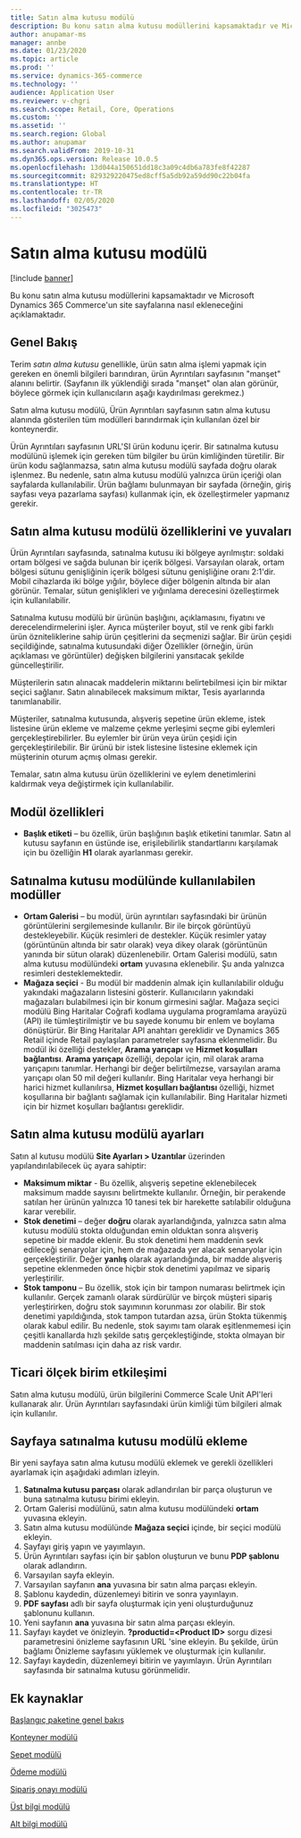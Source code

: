 ```yaml
---
title: Satın alma kutusu modülü
description: Bu konu satın alma kutusu modüllerini kapsamaktadır ve Microsoft Dynamics 365 Commerce'un site sayfalarına nasıl ekleneceğini açıklamaktadır.
author: anupamar-ms
manager: annbe
ms.date: 01/23/2020
ms.topic: article
ms.prod: ''
ms.service: dynamics-365-commerce
ms.technology: ''
audience: Application User
ms.reviewer: v-chgri
ms.search.scope: Retail, Core, Operations
ms.custom: ''
ms.assetid: ''
ms.search.region: Global
ms.author: anupamar
ms.search.validFrom: 2019-10-31
ms.dyn365.ops.version: Release 10.0.5
ms.openlocfilehash: 13d044a150651dd18c3a09c4db6a783fe8f42287
ms.sourcegitcommit: 829329220475ed8cff5a5db92a59dd90c22b04fa
ms.translationtype: HT
ms.contentlocale: tr-TR
ms.lasthandoff: 02/05/2020
ms.locfileid: "3025473"
---
```

# <a name="buy-box-module"></a>Satın alma kutusu modülü


[!include [banner](includes/banner.md)]

Bu konu satın alma kutusu modüllerini kapsamaktadır ve Microsoft Dynamics 365 Commerce'un site sayfalarına nasıl ekleneceğini açıklamaktadır.

## <a name="overview"></a>Genel Bakış

Terim *satın alma kutusu* genellikle, ürün satın alma işlemi yapmak için gereken en önemli bilgileri barındıran, ürün Ayrıntıları sayfasının "manşet" alanını belirtir. (Sayfanın ilk yüklendiği sırada "manşet" olan alan görünür, böylece görmek için kullanıcıların aşağı kaydırılması gerekmez.)

Satın alma kutusu modülü, Ürün Ayrıntıları sayfasının satın alma kutusu alanında gösterilen tüm modülleri barındırmak için kullanılan özel bir konteynerdir.

Ürün Ayrıntıları sayfasının URL'SI ürün kodunu içerir. Bir satınalma kutusu modülünü işlemek için gereken tüm bilgiler bu ürün kimliğinden türetilir. Bir ürün kodu sağlanmazsa, satın alma kutusu modülü sayfada doğru olarak işlenmez. Bu nedenle, satın alma kutusu modülü yalnızca ürün içeriği olan sayfalarda kullanılabilir. Ürün bağlamı bulunmayan bir sayfada (örneğin, giriş sayfası veya pazarlama sayfası) kullanmak için, ek özelleştirmeler yapmanız gerekir.

## <a name="buy-box-module-properties-and-slots"></a>Satın alma kutusu modülü özelliklerini ve yuvaları 

Ürün Ayrıntıları sayfasında, satınalma kutusu iki bölgeye ayrılmıştır: soldaki ortam bölgesi ve sağda bulunan bir içerik bölgesi. Varsayılan olarak, ortam bölgesi sütunu genişliğinin içerik bölgesi sütunu genişliğine oranı 2:1'dir. Mobil cihazlarda iki bölge yığılır, böylece diğer bölgenin altında bir alan görünür. Temalar, sütun genişlikleri ve yığınlama derecesini özelleştirmek için kullanılabilir.

Satınalma kutusu modülü bir ürünün başlığını, açıklamasını, fiyatını ve derecelendirmelerini işler. Ayrıca müşteriler boyut, stil ve renk gibi farklı ürün özniteliklerine sahip ürün çeşitlerini da seçmenizi sağlar. Bir ürün çeşidi seçildiğinde, satınalma kutusundaki diğer Özellikler (örneğin, ürün açıklaması ve görüntüler) değişken bilgilerini yansıtacak şekilde güncelleştirilir. 

Müşterilerin satın alınacak maddelerin miktarını belirtebilmesi için bir miktar seçici sağlanır. Satın alınabilecek maksimum miktar, Tesis ayarlarında tanımlanabilir.
 
Müşteriler, satınalma kutusunda, alışveriş sepetine ürün ekleme, istek listesine ürün ekleme ve malzeme çekme yerleşimi seçme gibi eylemleri gerçekleştirebilirler. Bu eylemler bir ürün veya ürün çeşidi için gerçekleştirilebilir. Bir ürünü bir istek listesine listesine eklemek için müşterinin oturum açmış olması gerekir.

Temalar, satın alma kutusu ürün özelliklerini ve eylem denetimlerini kaldırmak veya değiştirmek için kullanılabilir. 

## <a name="module-properties"></a>Modül özellikleri

- **Başlık etiketi** – bu özellik, ürün başlığının başlık etiketini tanımlar. Satın al kutusu sayfanın en üstünde ise, erişilebilirlik standartlarını karşılamak için bu özelliğin **H1** olarak ayarlanması gerekir. 

## <a name="modules-that-can-be-used-in-a-buy-box-module"></a>Satınalma kutusu modülünde kullanılabilen modüller

- **Ortam Galerisi** – bu modül, ürün ayrıntıları sayfasındaki bir ürünün görüntülerini sergilemesinde kullanılır. Bir ile birçok görüntüyü destekleyebilir. Küçük resimleri de destekler. Küçük resimler yatay (görüntünün altında bir satır olarak) veya dikey olarak (görüntünün yanında bir sütun olarak) düzenlenebilir. Ortam Galerisi modülü, satın alma kutusu modülündeki **ortam** yuvasına eklenebilir. Şu anda yalnızca resimleri desteklemektedir. 
- **Mağaza seçici** - Bu modül bir maddenin almak için kullanılabilir olduğu yakındaki mağazaların listesini gösterir. Kullanıcıların yakındaki mağazaları bulabilmesi için bir konum girmesini sağlar. Mağaza seçici modülü Bing Haritalar Coğrafi kodlama uygulama programlama arayüzü (API) ile tümleştirilmiştir ve bu sayede konumu bir enlem ve boylama dönüştürür. Bir Bing Haritalar API anahtarı gereklidir ve Dynamics 365 Retail içinde Retail paylaşılan parametreler sayfasına eklenmelidir. Bu modül iki özelliği destekler, **Arama yarıçapı** ve **Hizmet koşulları bağlantısı**. **Arama yarıçapı** özelliği, depolar için, mil olarak arama yarıçapını tanımlar. Herhangi bir değer belirtilmezse, varsayılan arama yarıçapı olan 50 mil değeri kullanılır. Bing Haritalar veya herhangi bir harici hizmet kullanılırsa, **Hizmet koşulları bağlantısı** özelliği, hizmet koşullarına bir bağlantı sağlamak için kullanılabilir. Bing Haritalar hizmeti için bir hizmet koşulları bağlantısı gereklidir. 

## <a name="buy-box-module-settings"></a>Satın alma kutusu modülü ayarları

Satın al kutusu modülü **Site Ayarları \> Uzantılar** üzerinden yapılandırılabilecek üç ayara sahiptir:

- **Maksimum miktar** - Bu özellik, alışveriş sepetine eklenebilecek maksimum madde sayısını belirtmekte kullanılır. Örneğin, bir perakende satılan her ürünün yalnızca 10 tanesi tek bir harekette satılabilir olduğuna karar verebilir.
- **Stok denetimi** – değer **doğru** olarak ayarlandığında, yalnızca satın alma kutusu modülü stokta olduğundan emin olduktan sonra alışveriş sepetine bir madde eklenir. Bu stok denetimi hem maddenin sevk edileceği senaryolar için, hem de mağazada yer alacak senaryolar için gerçekleştirilir. Değer **yanlış** olarak ayarlandığında, bir madde alışveriş sepetine eklenmeden önce hiçbir stok denetimi yapılmaz ve sipariş yerleştirilir.
- **Stok tamponu** – Bu özellik, stok için bir tampon numarası belirtmek için kullanılır. Gerçek zamanlı olarak sürdürülür ve birçok müşteri sipariş yerleştirirken, doğru stok sayımının korunması zor olabilir. Bir stok denetimi yapıldığında, stok tampon tutardan azsa, ürün Stokta tükenmiş olarak kabul edilir. Bu nedenle, stok sayımı tam olarak eşitlenmemesi için çeşitli kanallarda hızlı şekilde satış gerçekleştiğinde, stokta olmayan bir maddenin satılması için daha az risk vardır.

## <a name="commerce-scale-unit-interaction"></a>Ticari ölçek birim etkileşimi

Satın alma kutusu modülü, ürün bilgilerini Commerce Scale Unit API'leri kullanarak alır. Ürün Ayrıntıları sayfasındaki ürün kimliği tüm bilgileri almak için kullanılır.

## <a name="add-a-buy-box-module-to-a-page"></a>Sayfaya satınalma kutusu modülü ekleme

Bir yeni sayfaya satın alma kutusu modülü eklemek ve gerekli özellikleri ayarlamak için aşağıdaki adımları izleyin.

1. **Satınalma kutusu parçası** olarak adlandırılan bir parça oluşturun ve buna satınalma kutusu birimi ekleyin.
1. Ortam Galerisi modülünü, satın alma kutusu modülündeki **ortam** yuvasına ekleyin.
1. Satın alma kutusu modülünde **Mağaza seçici** içinde, bir seçici modülü ekleyin.
1. Sayfayı giriş yapın ve yayımlayın.
1. Ürün Ayrıntıları sayfası için bir şablon oluşturun ve bunu **PDP şablonu** olarak adlandırın.
1. Varsayılan sayfa ekleyin.
1. Varsayılan sayfanın **ana** yuvasına bir satın alma parçası ekleyin.
1. Şablonu kaydedin, düzenlemeyi bitirin ve sonra yayınlayın.
1. **PDF sayfası** adlı bir sayfa oluşturmak için yeni oluşturduğunuz şablonunu kullanın.
1. Yeni sayfanın **ana** yuvasına bir satın alma parçası ekleyin.
1. Sayfayı kaydet ve önizleyin. **?productid=&lt;Product ID&gt;** sorgu dizesi parametresini önizleme sayfasının URL 'sine ekleyin. Bu şekilde, ürün bağlamı Önizleme sayfasını yüklemek ve oluşturmak için kullanılır.
1. Sayfayı kaydedin, düzenlemeyi bitirin ve yayımlayın. Ürün Ayrıntıları sayfasında bir satınalma kutusu görünmelidir.

## <a name="additional-resources"></a>Ek kaynaklar

[Başlangıç paketine genel bakış](starter-kit-overview.md)

[Konteyner modülü](add-container-module.md)

[Sepet modülü](add-cart-module.md)

[Ödeme modülü](add-checkout-module.md)

[Sipariş onayı modülü](order-confirmation-module.md)

[Üst bilgi modülü](author-header-module.md)

[Alt bilgi modülü](author-footer-module.md)
